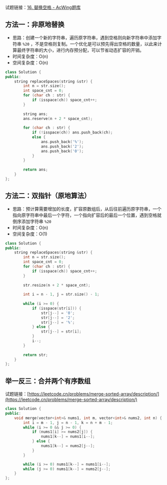 试题链接：[16. 替换空格 - AcWing题库](https://www.acwing.com/problem/content/description/17/)

## 方法一：非原地替换

- 思路：创建一个新的字符串，遍历原字符串，遇到空格则向新字符串中添加字符串 `%20` ，不是空格则复制。一个优化是可以预先得出空格的数量，以此来计算最终字符串的大小，进行内存预分配，可以节省动态扩容的开销。
- 时间复杂度：O(n)
- 空间复杂度：O(n)

```cpp
class Solution {
public:
    string replaceSpaces(string &str) {
        int n = str.size();
        int space_cnt = 0;
        for (char ch : str) {
            if (isspace(ch)) space_cnt++;
        }
        
        string ans;
        ans.reserve(n + 2 * space_cnt);
        
        for (char ch : str) {
            if (!isspace(ch)) ans.push_back(ch);
            else {
                ans.push_back('%');
                ans.push_back('2');
                ans.push_back('0');
            }
        }
        
        return ans;
    }
};
```

## 方法二：双指针（原地算法）

- 思路：预计算需要增加的长度，扩容原数组后，从后往前遍历原字符串，一个指向原字符串中最后一个字符，一个指向扩容后的最后一个位置，遇到空格就倒序添加字符串 `%20`
- 时间复杂度：O(n)
- 空间复杂度：O(1)

```cpp
class Solution {
public:
    string replaceSpaces(string &str) {
        int n = str.size();
        int space_cnt = 0;
        for (char ch : str) {
            if (isspace(ch)) space_cnt++;
        }
        
        str.resize(n + 2 * space_cnt);
        
        int i = n - 1, j = str.size() - 1;
        
        while (i >= 0) {
            if (isspace(str[i])) {
                str[j--] = '0';
                str[j--] = '2';
                str[j--] = '%';
            } else {
                str[j--] = str[i];
            }
            i--;
        }
        
        return str;
    }
};
```

## 举一反三：合并两个有序数组
试题链接：[https://leetcode.cn/problems/merge-sorted-array/description/](https://leetcode.cn/problems/merge-sorted-array/description/)
```cpp
class Solution {
public:
    void merge(vector<int>& nums1, int m, vector<int>& nums2, int n) {
        int i = m - 1, j = n - 1, k = n + m - 1;
        while (i >= 0 && j >= 0) {
            if (nums1[i] >= nums2[j]) {
                nums1[k--] = nums1[i--];
            } else {
                nums1[k--] = nums2[j--];
            }
        }

        while (i >= 0) nums1[k--] = nums1[i--];
        while (j >= 0) nums1[k--] = nums2[j--];
    }
};
```
